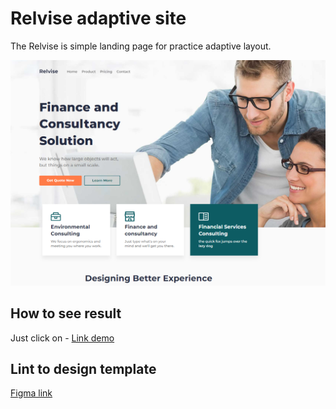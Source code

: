 # Relvise adaptive site
The Relvise is simple landing page for practice adaptive layout.

![screenshot](Screenshot_1.png)

## How to see result
Just click on - [Link demo](https://anakharsis9.github.io/relvise-site/)

## Lint to design template

[Figma link](https://www.figma.com/file/0EsqiQAMJ7dwkTEIAGsWYH/Relvise-(Copy)?node-id=964%3A5456)